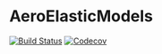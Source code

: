 # AeroElasticModels

[![Build Status](https://travis-ci.com/dawbarton/AeroElasticModels.jl.svg?branch=master)](https://travis-ci.com/dawbarton/AeroElasticModels.jl)
[![Codecov](https://codecov.io/gh/dawbarton/AeroElasticModels.jl/branch/master/graph/badge.svg)](https://codecov.io/gh/dawbarton/AeroElasticModels.jl)

